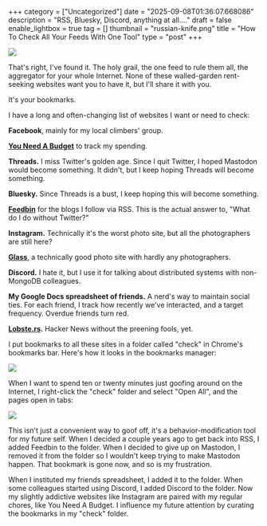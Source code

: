 +++
category = ["Uncategorized"]
date = "2025-09-08T01:36:07.668086"
description = "RSS, Bluesky, Discord, anything at all...."
draft = false
enable_lightbox = true
tag = []
thumbnail = "russian-knife.png"
title = "How To Check All Your Feeds With One Tool"
type = "post"
+++

![](russian-knife.png)

That's right, I've found it. The holy grail, the one feed to rule them all, the aggregator for your whole Internet. None of these walled-garden rent-seeking websites want you to have it, but I'll share it with you. 

It's your bookmarks.

I have a long and often-changing list of websites I want or need to check:

**Facebook**, mainly for my local climbers' group.

**[You Need A Budget](https://www.ynab.com/)** to track my spending.

**Threads.** I miss Twitter's golden age. Since I quit Twitter, I hoped Mastodon would become something. It didn't, but I keep hoping Threads will become something.

**Bluesky.** Since Threads is a bust, I keep hoping this will become something.

**[Feedbin](https://feedbin.com/)** for the blogs I follow via RSS. This is the actual answer to, "What do I do without Twitter?"

**Instagram.** Technically it's the worst photo site, but all the photographers are still here?

**[Glass](https://glass.photo/)**, a technically good photo site with hardly any photographers.

**Discord.** I hate it, but I use it for talking about distributed systems with non-MongoDB colleagues.

**My Google Docs spreadsheet of friends.** A nerd's way to maintain social ties. For each friend, I track how recently we've interacted, and a target frequency. Overdue friends turn red.

**[Lobste.rs](https://lobste.rs/).** Hacker News without the preening fools, yet.

I put bookmarks to all these sites in a folder called "check" in Chrome's bookmarks bar. Here's how it looks in the bookmarks manager:

![](manager.png)

When I want to spend ten or twenty minutes just goofing around on the Internet, I right-click the "check" folder and select "Open All", and the pages open in tabs:

![](check.jpg)

This isn't just a convenient way to goof off, it's a behavior-modification tool for my future self. When I decided a couple years ago to get back into RSS, I added Feedbin to the folder. When I decided to give up on Mastodon, I removed it from the folder so I wouldn't keep trying to make Mastodon happen. That bookmark is gone now, and so is my frustration.

When I instituted my friends spreadsheet, I added it to the folder. When some colleagues started using Discord, I added Discord to the folder. Now my slightly addictive websites like Instagram are paired with my regular chores, like You Need A Budget. I influence my future attention by curating the bookmarks in my "check" folder.
